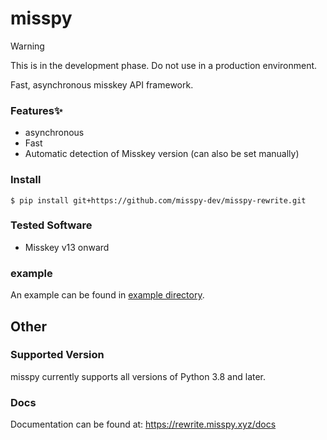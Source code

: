 # misspy
> [!WARNING]
> This is in the development phase. Do not use in a production environment.

Fast, asynchronous misskey API framework.

### Features✨
- asynchronous
- Fast
- Automatic detection of Misskey version (can also be set manually)

### Install
```
$ pip install git+https://github.com/misspy-dev/misspy-rewrite.git
```

### Tested Software
- Misskey v13 onward

### example
An example can be found in [example directory](/example).

## Other

### Supported Version
misspy currently supports all versions of Python 3.8 and later.

### Docs
Documentation can be found at: https://rewrite.misspy.xyz/docs
